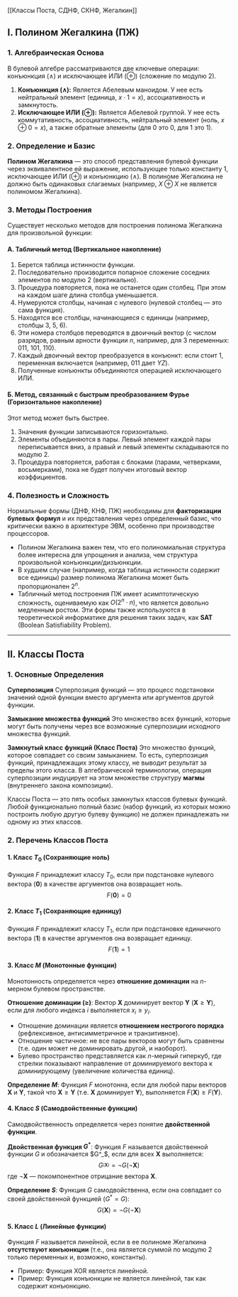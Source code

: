 [[Классы Поста, СДНФ, СКНФ, Жегалкин]]
## I. Полином Жегалкина (ПЖ)

### 1. Алгебраическая Основа

В булевой алгебре рассматриваются две ключевые операции: конъюнкция ($\wedge$) и исключающее ИЛИ ($\oplus$) (сложение по модулю 2).

1. **Конъюнкция ($\wedge$):** Является Абелевым маноидом. У нее есть нейтральный элемент (единица, $x \cdot 1 = x$), ассоциативность и замкнутость.
2. **Исключающее ИЛИ ($\oplus$):** Является Абелевой группой. У нее есть коммутативность, ассоциативность, нейтральный элемент (ноль, $x \oplus 0 = x$), а также обратные элементы (для 0 это 0, для 1 это 1).

### 2. Определение и Базис

**Полином Жегалкина** — это способ представления булевой функции через эквивалентное ей выражение, использующее только константу 1, исключающее ИЛИ ($\oplus$) и конъюнкцию ($\wedge$). В полиноме Жегалкина не должно быть одинаковых слагаемых (например, $X \oplus X$ не является полиномом Жегалкина).

### 3. Методы Построения

Существует несколько методов для построения полинома Жегалкина для произвольной функции:

#### А. Табличный метод (Вертикальное накопление)

1. Берется таблица истинности функции.
2. Последовательно производится попарное сложение соседних элементов по модулю 2 (вертикально).
3. Процедура повторяется, пока не останется один столбец. При этом на каждом шаге длина столбца уменьшается.
4. Нумеруются столбцы, начиная с нулевого (нулевой столбец — это сама функция).
5. Находятся все столбцы, начинающиеся с единицы (например, столбцы 3, 5, 6).
6. Эти номера столбцов переводятся в двоичный вектор (с числом разрядов, равным арности функции $n$, например, для 3 переменных: 011, 101, 110).
7. Каждый двоичный вектор преобразуется в конъюнкт: если стоит 1, переменная включается (например, 011 дает $YZ$).
8. Полученные конъюнкты объединяются операцией исключающего ИЛИ.

#### Б. Метод, связанный с быстрым преобразованием Фурье (Горизонтальное накопление)

Этот метод может быть быстрее.

1. Значения функции записываются горизонтально.
2. Элементы объединяются в пары. Левый элемент каждой пары переписывается вниз, а правый и левый элементы складываются по модулю 2.
3. Процедура повторяется, работая с блоками (парами, четверками, восьмерками), пока не будет получен итоговый вектор коэффициентов.

### 4. Полезность и Сложность

Нормальные формы (ДНФ, КНФ, ПЖ) необходимы для **факторизации булевых формул** и их представления через определенный базис, что критически важно в архитектуре ЭВМ, особенно при производстве процессоров.

- Полином Жегалкина важен тем, что его полиномиальная структура более интересна для упрощения и анализа, чем структура произвольной конъюнкции/дизъюнкции.
- В худшем случае (например, когда таблица истинности содержит все единицы) размер полинома Жегалкина может быть пропорционален $2^n$.
- Табличный метод построения ПЖ имеет асимптотическую сложность, оцениваемую как $O(2^n \cdot n)$, что является довольно медленным ростом. Эти формы также используются в теоретической информатике для решения таких задач, как **SAT** (Boolean Satisfiability Problem).

---

## II. Классы Поста

### 1. Основные Определения

**Суперпозиция** Суперпозиция функций — это процесс подстановки значений одной функции вместо аргумента или аргументов другой функции.

**Замыкание множества функций** Это множество всех функций, которые могут быть получены через все возможные суперпозиции исходного множества функций.

**Замкнутый класс функций (Класс Поста)** Это множество функций, которое совпадает со своим замыканием. То есть, суперпозиция функций, принадлежащих этому классу, не выводит результат за пределы этого класса. В алгебраической терминологии, операция суперпозиции индуцирует на этом множестве структуру **магмы** (внутреннего закона композиции).

Классы Поста — это пять особых замкнутых классов булевых функций. Любой функционально полный базис (набор функций, из которых можно построить любую другую булеву функцию) не должен принадлежать ни одному из этих классов.

### 2. Перечень Классов Поста

#### 1. Класс $T_0$ (Сохраняющие ноль)

Функция $F$ принадлежит классу $T_0$, если при подстановке нулевого вектора $(\mathbf{0})$ в качестве аргументов она возвращает ноль. $$F(\mathbf{0}) = 0$$

#### 2. Класс $T_1$ (Сохраняющие единицу)

Функция $F$ принадлежит классу $T_1$, если при подстановке единичного вектора $(\mathbf{1})$ в качестве аргументов она возвращает единицу. $$F(\mathbf{1}) = 1$$

#### 3. Класс $M$ (Монотонные функции)

Монотонность определяется через **отношение доминации** на $n$-мерном булевом пространстве.

**Отношение доминации ($\ge$)**: Вектор $\mathbf{X}$ доминирует вектор $\mathbf{Y}$ ($\mathbf{X} \ge \mathbf{Y}$), если для любого индекса $i$ выполняется $x_i \ge y_i$.

- Отношение доминации является **отношением нестрогого порядка** (рефлексивное, антисимметричное и транзитивное).
- Отношение частичное: не все пары векторов могут быть сравнены (т.е. один может не доминировать другой, и наоборот).
- Булево пространство представляется как $n$-мерный гиперкуб, где стрелки показывают направление от доминируемого вектора к доминирующему (увеличение количества единиц).

**Определение $M$**: Функция $F$ монотонна, если для любой пары векторов $\mathbf{X}$ и $\mathbf{Y}$, такой что $\mathbf{X} \ge \mathbf{Y}$ (т.е. $\mathbf{X}$ доминирует $\mathbf{Y}$), выполняется $F(\mathbf{X}) \ge F(\mathbf{Y})$.

#### 4. Класс $S$ (Самодвойственные функции)

Самодвойственность определяется через понятие **двойственной функции**.

**Двойственная функция $G^*$**: Функция $F$ называется двойственной функции $G$ и обозначается $G^_$, если для всех $\mathbf{X}$ выполняется: $$G^_(\mathbf{X}) = \neg G(\neg \mathbf{X})$$ где $\neg \mathbf{X}$ — покомпонентное отрицание вектора $\mathbf{X}$.

**Определение $S$**: Функция $G$ самодвойственна, если она совпадает со своей двойственной функцией ($G^* = G$): $$G(\mathbf{X}) = \neg G(\neg \mathbf{X})$$

#### 5. Класс $L$ (Линейные функции)

Функция $F$ называется линейной, если в ее полиноме Жегалкина **отсутствуют конъюнкции** (т.е., она является суммой по модулю 2 только переменных и, возможно, константы).

- Пример: Функция XOR является линейной.
- Пример: Функция конъюнкции не является линейной, так как содержит конъюнкцию.